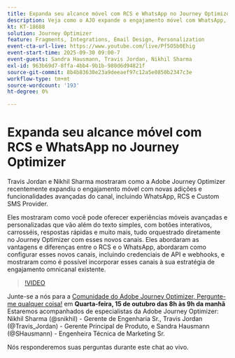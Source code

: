 ```yaml
---
title: Expanda seu alcance móvel com RCS e WhatsApp no Journey Optimizer
description: Veja como o AJO expande o engajamento móvel com WhatsApp, RCS e SMS — experiências ricas, interativas e personalizadas.
kt: KT-18688
solution: Journey Optimizer
feature: Fragments, Integrations, Email Design, Personalization
event-cta-url-live: https://www.youtube.com/live/Pf5O5b0Ehig
event-start-time: 2025-09-30 09:00-7
event-guests: Sandra Hausmann, Travis Jordan, Nikhil Sharma
exl-id: 963b69d7-8ffa-4bb4-9b1b-980d6d94821f
source-git-commit: 8b4b83630e23a9deeaef97c12a5e0850b2347c3e
workflow-type: tm+mt
source-wordcount: '193'
ht-degree: 0%

---
```


# Expanda seu alcance móvel com RCS e WhatsApp no Journey Optimizer

Travis Jordan e Nikhil Sharma mostraram como a Adobe Journey Optimizer recentemente expandiu o engajamento móvel com novas adições e funcionalidades avançadas do canal, incluindo WhatsApp, RCS e Custom SMS Provider.

Eles mostraram como você pode oferecer experiências móveis avançadas e personalizadas que vão além do texto simples, com botões interativos, carrosséis, respostas rápidas e muito mais, tudo orquestrado diretamente no Journey Optimizer com esses novos canais. Eles abordaram as vantagens e diferenças entre o RCS e o WhatsApp, abordaram como configurar esses novos canais, incluindo credenciais de API e webhooks, e mostraram como é possível incorporar esses canais à sua estratégia de engajamento omnicanal existente.

>[!VIDEO](https://video.tv.adobe.com/v/3475370/?quality=12&learn=on)

Junte-se a nós para a [Comunidade do Adobe Journey Optimizer, Pergunte-me qualquer coisa!](https://experienceleaguecommunities.adobe.com/t5/journey-optimizer-events/ask-me-anything-october-15th-with-journey-optimizer-product/ec-p/778477) em **Quarta-feira, 15 de outubro das 8h às 9h da manhã** Estaremos acompanhados de especialistas da Adobe Journey Optimizer: Nikhil Sharma (@snikhil) - Gerente de Engenharia Sr., Travis Jordan (@Travis_Jordan) - Gerente Principal de Produto, e Sandra Hausmann (@SHausmann) - Engenheira Técnica de Marketing Sr.

Nós responderemos suas perguntas durante este chat ao vivo.
